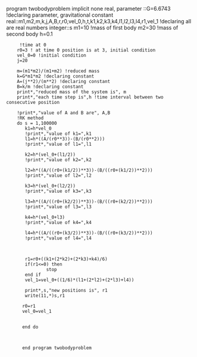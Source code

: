 program twobodyproblem
        implicit none
        real, parameter ::G=6.6743 !declaring parameter, gravitational constant
        real::m1,m2,m,k,j,A,B,r,r0,vel_0,h,t,k1,k2,k3,k4,l1,l2,l3,l4,r1,vel_1 !declaring all are real numbers
        integer::s
        m1=10 !mass of first body
        m2=30 !mass of second body
        h=0.1
 
         !time at 0
        r0=3 ! at time 0 position is at 3, initial condition
        vel_0=0 !initial condition
        j=20
        
        m=(m1*m2)/(m1+m2) !reduced mass
        k=G*m1*m2 !declaring constant
        A=(j**2)/(m**2) !declaring constant
        B=k/m !declaring constant
        print*,"reduced mass of the system is", m
        print*,"each time step is",h !time interval between two consecutive position

        !print*,"value of A and B are", A,B
        !RK method
        do s = 1,100000
           k1=h*vel_0
           !print*,"value of k1=",k1
           l1=h*((A/(r0**3))-(B/(r0**2)))
           !print*,"value of l1=",l1

           k2=h*(vel_0+(l1/2))
           !print*,"value of k2=",k2

           l2=h*((A/((r0+(k1/2))**3))-(B/((r0+(k1/2))**2)))
           !print*,"value of l2=",l2

           k3=h*(vel_0+(l2/2))
           !print*,"value of k3=",k3

           l3=h*((A/((r0+(k2/2))**3))-(B/((r0+(k2/2))**2)))
           !print*,"value of l3=",l3

           k4=h*(vel_0+l3)
           !print*,"value of k4=",k4

           l4=h*((A/((r0+(k3/2))**3))-(B/((r0+(k3/2))**2)))
           !print*,"value of l4=",l4

           
        
           r1=r0+((k1+(2*k2)+(2*k3)+k4)/6)
           if(r1<=0) then
                   stop
           end if
           vel_1=vel_0+((1/6)*(l1+(2*l2)+(2*l3)+l4))
         
           print*,s,"new positions is", r1
           write(11,*)s,r1

          r0=r1   
          vel_0=vel_1
        
        
          end do

          

          end program twobodyproblem
